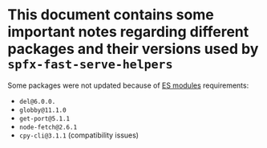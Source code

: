 # This document contains some important notes regarding different packages and their versions used by `spfx-fast-serve-helpers`

Some packages were not updated because of [ES modules](https://gist.github.com/sindresorhus/a39789f98801d908bbc7ff3ecc99d99c) requirements:

- `del@6.0.0.`
- `globby@11.1.0`
- `get-port@5.1.1`
- `node-fetch@2.6.1`
- `cpy-cli@3.1.1` (compatibility issues)
